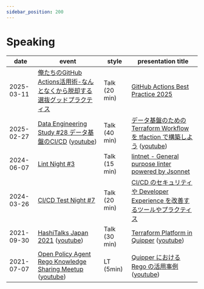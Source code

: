 ```yaml
---
sidebar_position: 200
---
```


# Speaking

date | event | style | presentation title
--- | --- | --- | ---
2025-03-11 | [俺たちのGitHub Actions活用術-なんとなくから脱却する選抜グッドプラクティス](https://findy.connpass.com/event/346633/) | Talk (20 min) | [GitHub Actions Best Practice 2025](https://suzuki-shunsuke.github.io/slides/github-actions-best-practice-2025)
2025-02-27 | [Data Engineering Study #28 データ基盤のCI/CD](https://forkwell.connpass.com/event/339761/) ([youtube](https://www.youtube.com/watch?v=Bkhazm0CmFk)) | Talk (40 min) | [データ基盤のための Terraform Workflow を tfaction で構築しよう](https://speakerdeck.com/szksh/tetaji-pan-notameno-terraform-workflow-wo-tfaction-tegou-zhu-siyou) ([youtube](https://www.youtube.com/watch?v=Bkhazm0CmFk&t=460s))
2024-06-07 | [Lint Night #3](https://lintnight.connpass.com/event/319202/) | Talk (15 min) | [lintnet - General purpose linter powered by Jsonnet](https://speakerdeck.com/szksh/lintnet-general-purpose-linter-powered-by-jsonnet)
2024-03-26 | [CI/CD Test Night #7](https://testnight.connpass.com/event/311263/) | Talk (20 min) | [CI/CD のセキュリティや Developer Experience を改善するツールやプラクティス](https://docs.google.com/presentation/d/1rN4kTtvErrheZ3SXNr49XUHbiGIoorpfiLGXjLt5vsc/edit?usp=sharing)
2021-09-30 | [HashiTalks Japan 2021](https://events.hashicorp.com/hashitalksjapan) ([youtube](https://www.youtube.com/watch?v=Cl9S-uzkuLc)) | Talk (30 min) | [Terraform Platform in Quipper](https://speakerdeck.com/szksh/terraform-platform-in-quipper) ([youtube](https://www.youtube.com/watch?v=KpYwcwxnzbY))
2021-07-07 | [Open Policy Agent Rego Knowledge Sharing Meetup](https://mercari.connpass.com/event/211073/) ([youtube](https://youtu.be/0YpJhrz6L0A)) | LT (5min) | [Quipper における Rego の活用事例](https://gist.github.com/suzuki-shunsuke/9372337aa62a6f8394bb136582ec068e) ([youtube](https://youtu.be/0YpJhrz6L0A?t=870))
